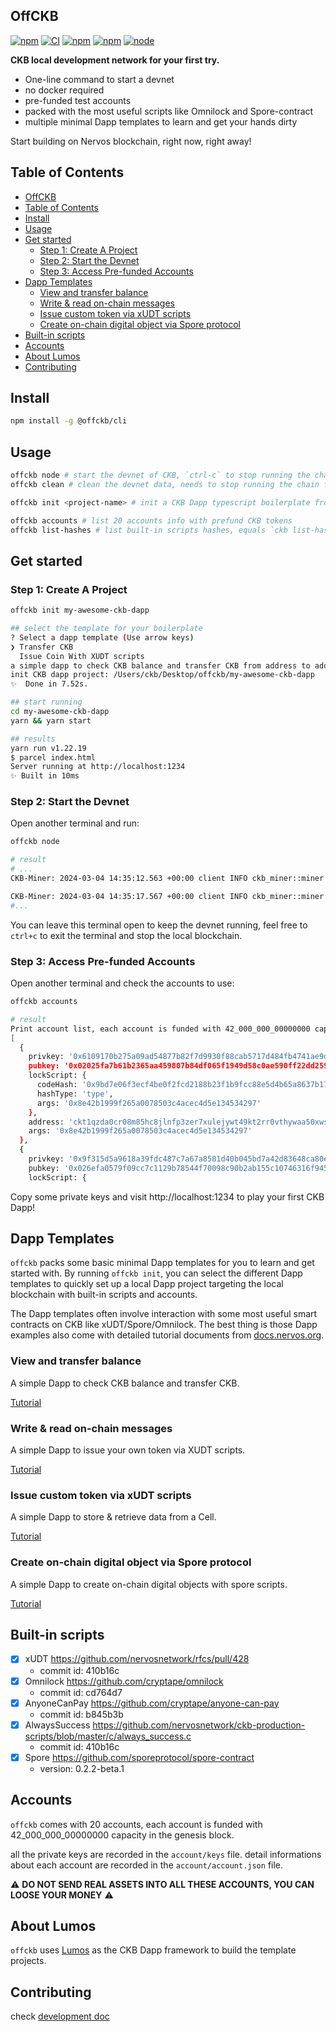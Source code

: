 ## OffCKB

[![npm](https://img.shields.io/npm/v/@offckb/cli.svg?maxAge=1000)](https://www.npmjs.com/package/@offckb/cli)
[![CI](https://github.com/retricsu/offckb/actions/workflows/node.js.yml/badge.svg)](https://github.com/retricsu/offckb/actions/workflows/node.js.yml)
[![npm](https://img.shields.io/npm/dt/@offckb/cli.svg?maxAge=1000)](https://www.npmjs.com/package/@offckb/cli)
[![npm](https://img.shields.io/npm/l/@offckb/cli.svg?maxAge=1000)](https://github.com/jeffijoe/@offckb/cli/blob/master/LICENSE.md)
[![node](https://img.shields.io/node/v/@offckb/cli.svg?maxAge=1000)](https://www.npmjs.com/package/@offckb/cli)

**CKB local development network for your first try.**

- One-line command to start a devnet
- no docker required
- pre-funded test accounts
- packed with the most useful scripts like Omnilock and Spore-contract
- multiple minimal Dapp templates to learn and get your hands dirty

Start building on Nervos blockchain, right now, right away!

## Table of Contents

- [OffCKB](#offckb)
- [Table of Contents](#table-of-contents)
- [Install](#install)
- [Usage](#usage)
- [Get started](#get-started)
  - [Step 1: Create A Project](#step-1-create-a-project)
  - [Step 2: Start the Devnet](#step-2-start-the-devnet)
  - [Step 3: Access Pre-funded Accounts](#step-3-access-pre-funded-accounts)
- [Dapp Templates](#dapp-templates)
  - [View and transfer balance](#view-and-transfer-balance)
  - [Write \& read on-chain messages](#write--read-on-chain-messages)
  - [Issue custom token via xUDT scripts](#issue-custom-token-via-xudt-scripts)
  - [Create on-chain digital object via Spore protocol](#create-on-chain-digital-object-via-spore-protocol)
- [Built-in scripts](#built-in-scripts)
- [Accounts](#accounts)
- [About Lumos](#about-lumos)
- [Contributing](#contributing)

## Install

```sh
npm install -g @offckb/cli
```

## Usage

```sh
offckb node # start the devnet of CKB, `ctrl-c` to stop running the chain
offckb clean # clean the devnet data, needs to stop running the chain first

offckb init <project-name> # init a CKB Dapp typescript boilerplate from multiple templates

offckb accounts # list 20 accounts info with prefund CKB tokens
offckb list-hashes # list built-in scripts hashes, equals `ckb list-hashes`
```

## Get started

### Step 1: Create A Project

```sh
offckb init my-awesome-ckb-dapp

## select the template for your boilerplate
? Select a dapp template (Use arrow keys)
❯ Transfer CKB
  Issue Coin With XUDT scripts
a simple dapp to check CKB balance and transfer CKB from address to address
init CKB dapp project: /Users/ckb/Desktop/offckb/my-awesome-ckb-dapp
✨  Done in 7.52s.

## start running
cd my-awesome-ckb-dapp
yarn && yarn start

## results
yarn run v1.22.19
$ parcel index.html
Server running at http://localhost:1234
✨ Built in 10ms
```

### Step 2: Start the Devnet

Open another terminal and run:

```sh
offckb node

# result
# ...
CKB-Miner: 2024-03-04 14:35:12.563 +00:00 client INFO ckb_miner::miner  Found! #3181 0x3749481a320824fe21077eaa8ec9d024a7b62d031720c27c1ef1681e8ab349e8

CKB-Miner: 2024-03-04 14:35:17.567 +00:00 client INFO ckb_miner::miner  Found! #3184 0xa612a9ea35f292a6473e23e88856283aea8b1bc6a607147bef5c06c94e964f2f
#...
```

You can leave this terminal open to keep the devnet running, feel free to `ctrl+c` to exit the terminal and stop the local blockchain.

### Step 3: Access Pre-funded Accounts

Open another terminal and check the accounts to use:

```sh
offckb accounts

# result
Print account list, each account is funded with 42_000_000_00000000 capacity in the genesis block.
[
  {
    privkey: '0x6109170b275a09ad54877b82f7d9930f88cab5717d484fb4741ae9d1dd078cd6',
    pubkey: '0x02025fa7b61b2365aa459807b84df065f1949d58c0ae590ff22dd2595157bffefa',
    lockScript: {
      codeHash: '0x9bd7e06f3ecf4be0f2fcd2188b23f1b9fcc88e5d4b65a8637b17723bbda3cce8',
      hashType: 'type',
      args: '0x8e42b1999f265a0078503c4acec4d5e134534297'
    },
    address: 'ckt1qzda0cr08m85hc8jlnfp3zer7xulejywt49kt2rr0vthywaa50xwsqvwg2cen8extgq8s5puft8vf40px3f599cytcyd8',
    args: '0x8e42b1999f265a0078503c4acec4d5e134534297'
  },
  {
    privkey: '0x9f315d5a9618a39fdc487c7a67a8581d40b045bd7a42d83648ca80ef3b2cb4a1',
    pubkey: '0x026efa0579f09cc7c1129b78544f70098c90b2ab155c10746316f945829c034a2d',
    lockScript: {
```

Copy some private keys and visit http://localhost:1234 to play your first CKB Dapp!

## Dapp Templates

`offckb` packs some basic minimal Dapp templates for you to learn and get started with. By running `offckb init`, you can select the different Dapp templates to quickly set up a local Dapp project targeting the local blockchain with built-in scripts and accounts.

The Dapp templates often involve interaction with some most useful smart contracts on CKB like xUDT/Spore/Omnilock. The best thing is those Dapp examples also come with detailed tutorial documents from [docs.nervos.org](https://docs.nervos.org/).

### View and transfer balance

A simple Dapp to check CKB balance and transfer CKB.

[Tutorial](https://nervos-ckb-docs-git-develop-v2-cryptape.vercel.app/docs/dapp/view-and-transfer-balance)

### Write & read on-chain messages

A simple Dapp to issue your own token via XUDT scripts.

[Tutorial](https://nervos-ckb-docs-git-develop-v2-cryptape.vercel.app/docs/dapp/write-and-read-on-chain-message)

### Issue custom token via xUDT scripts

A simple Dapp to store & retrieve data from a Cell.

[Tutorial](https://nervos-ckb-docs-git-develop-v2-cryptape.vercel.app/docs/dapp/issue-custom-token)

### Create on-chain digital object via Spore protocol

A simple Dapp to create on-chain digital objects with spore scripts.

[Tutorial](https://nervos-ckb-docs-git-develop-v2-cryptape.vercel.app/docs/dapp/create-nft)

## Built-in scripts

- [x] xUDT https://github.com/nervosnetwork/rfcs/pull/428
  - commit id: 410b16c
- [x] Omnilock https://github.com/cryptape/omnilock
  - commit id: cd764d7
- [x] AnyoneCanPay https://github.com/cryptape/anyone-can-pay
  - commit id: b845b3b
- [x] AlwaysSuccess https://github.com/nervosnetwork/ckb-production-scripts/blob/master/c/always_success.c
  - commit id: 410b16c
- [x] Spore https://github.com/sporeprotocol/spore-contract
  - version: 0.2.2-beta.1

## Accounts

`offckb` comes with 20 accounts, each account is funded with 42_000_000_00000000 capacity in the genesis block.

all the private keys are recorded in the `account/keys` file.
detail informations about each account are recorded in the `account/account.json` file.

:warning: **DO NOT SEND REAL ASSETS INTO ALL THESE ACCOUNTS, YOU CAN LOOSE YOUR MONEY** :warning:

## About Lumos

`offckb` uses [Lumos](https://github.com/ckb-js/lumos) as the CKB Dapp framework to build the template projects.

## Contributing

check [development doc](/docs/develop.md)
